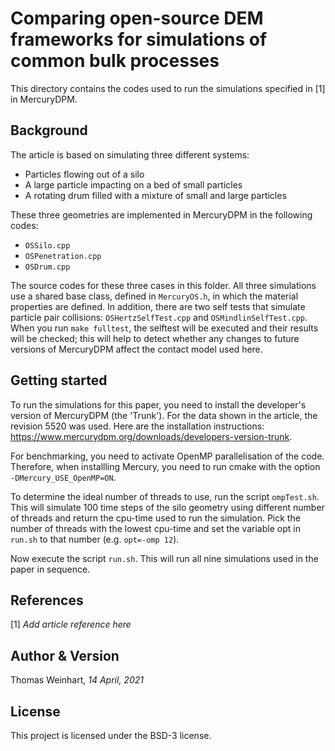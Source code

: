 # Comparing open-source DEM frameworks for simulations of common bulk processes

This directory contains the codes used to run the simulations specified in [1] in MercuryDPM.

## Background

The article is based on simulating three different systems:
 - Particles flowing out of a silo
 - A large particle impacting on a bed of small particles
 - A rotating drum filled with a mixture of small and large particles

These three geometries are implemented in MercuryDPM in the following codes:
 - ``OSSilo.cpp``
 - ``OSPenetration.cpp``
 - ``OSDrum.cpp``

The source codes for these three cases in this folder. All three simulations use a shared base class, defined in `MercuryOS.h`, in which the material properties are defined. In addition, there are two self tests that simulate particle pair collisions: ``OSHertzSelfTest.cpp`` and ``OSMindlinSelfTest.cpp``. When you run `make fulltest`, the selftest will be executed and their results will be checked; this will help to detect whether any changes to future versions of MercuryDPM affect the contact model used here.

## Getting started

To run the simulations for this paper, you need to install the developer's version of MercuryDPM (the 'Trunk'). For the data shown in the article, the revision 5520 was used. Here are the installation instructions: https://www.mercurydpm.org/downloads/developers-version-trunk.

For benchmarking, you need to activate OpenMP parallelisation of the code. Therefore, when installling Mercury, you need to run cmake with the option `-DMercury_USE_OpenMP=ON`.

To determine the ideal number of threads to use, run the script ``ompTest.sh``. This will simulate 100 time steps of the silo geometry using different number of threads and return the cpu-time used to run the simulation. Pick the number of threads with the lowest cpu-time and set the variable opt in ``run.sh`` to that number (e.g. ``opt=-omp 12``).

Now execute the script ``run.sh``. This will run all nine simulations used in the paper in sequence.

## References

[1] *Add article reference here*

## Author & Version

Thomas Weinhart, *14 April, 2021*

## License

This project is licensed under the BSD-3 license.